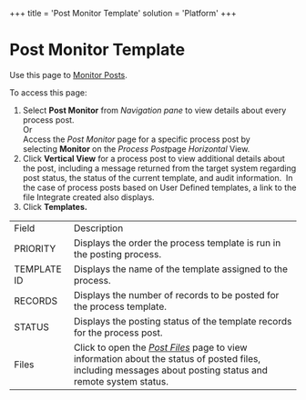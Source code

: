 +++
title = 'Post Monitor Template'
solution = 'Platform'
+++

# Post Monitor Template

<div class="use">

Use this page to [Monitor Posts](../Use_Cases/Monitor_Posts.htm).

</div>

To access this page:

1.  Select **Post Monitor** from *Navigation pane* to view details about
    every process post.  
    Or  
    Access the *Post Monitor* page for a specific process post by
    selecting **Monitor** on the *Process Post*page *Horizontal* View.
2.  Click **Vertical View** for a process post to view additional
    details about the post, including a message returned from the target
    system regarding post status, the status of the current template,
    and audit information.  In the case of process posts based on User
    Defined templates, a link to the file Integrate created also
    displays.
3.  Click
<span style="font-weight: bold;">Templates.</span>

|             |                                                                                                                                                                               |
| ----------- | ----------------------------------------------------------------------------------------------------------------------------------------------------------------------------- |
| Field       | Description                                                                                                                                                                   |
| PRIORITY    | Displays the order the process template is run in the posting process.                                                                                                        |
| TEMPLATE ID | Displays the name of the template assigned to the process.                                                                                                                    |
| RECORDS     | Displays the number of records to be posted for the process template.                                                                                                         |
| STATUS      | Displays the posting status of the template records for the process post.                                                                                                     |
| Files       | Click to open the *[Post Files](Post_Files.htm)* page to view information about the status of posted files, including messages about posting status and remote system status. |
